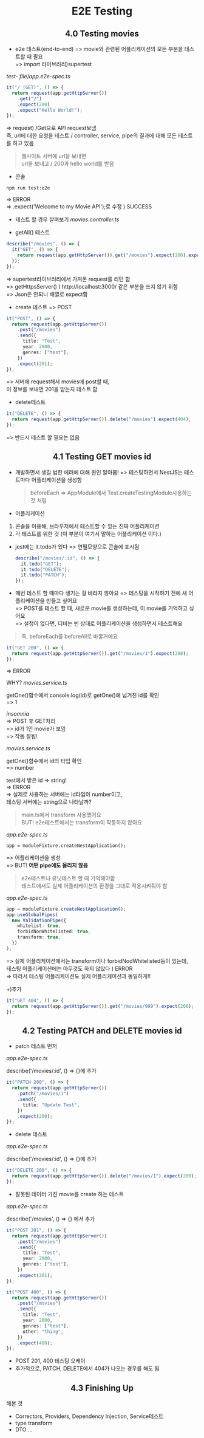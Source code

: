 <h1 align="center">
E2E Testing
</h1>

<h2 align="center">
  <strong>4.0 Testing movies</strong><br>
</h2>

- e2e 테스트(end-to-end)
  => movie와 관련된 어플리케이션의 모든 부분을 테스트할 때 필요<br>
  => import 라이브러리)supertest

_test- file)app.e2e-spec.ts_

```typescript
it("/ (GET)", () => {
  return request(app.getHttpServer())
    .get("/")
    .expect(200)
    .expect("Hello World!");
});
```

=> request) /Get으로 API request보냄<br>
즉, url에 대한 요청을 테스트 / controller, service, pipe의 결과에 대해 모든 테스트를 하고 있음

> 웹사이트 서버에 url을 보내면<br>
> url을 보내고 / 200과 hello world를 받음

- 콘솔

```
npm run test:e2e
```

=> ERROR<br>
=> .expect('Welcome to my Movie API');로 수정 ) SUCCESS

- 테스트 할 경우 살펴보기
  _movies.controller.ts_

- getAll() 테스트

```typescript
describe("/movies", () => {
  it("GET", () => {
    return request(app.getHttpServer()).get("/movies").expect(200).expect([]);
  });
});
```

=> supertest라이브러리에서 가져온 request를 리턴 함<br>
=> getHttpsServer() ) http://localhost:3000/ 같은 부분을 쓰지 않기 위함<br>
=> Json은 안되니 배열로 expect함

- create 테스트
  => POST

```typescript
it("POST", () => {
  return request(app.getHttpServer())
    .post("/movies")
    .send({
      title: "Test",
      year: 2000,
      genres: ["test"],
    })
    .expect(201);
});
```

=> 서버에 request해서 movies에 post할 때,<br>
이 정보를 보내면 201을 받는지 테스트 함

- delete테스트

```typescript
it("DELETE", () => {
  return request(app.getHttpServer()).delete("/movies").expect(404);
});
```

=> 반드시 테스트 할 필요는 없음

<h2 align="center">
  <strong>4.1 Testing GET movies id</strong><br>
</h2>

- 개발하면서 생길 법한 에러에 대해 원인 알아봄!
  => 테스팅하면서 NestJS는 테스트마다 어플리케이션을 생성함

  > beforeEach => AppModule에서 Test.createTestingModule사용하는 것 처럼

- 어플리케이션

1. 콘솔을 이용해, 브라우저에서 테스트할 수 있는 진짜 어플리케이션
2. 각 테스트를 위한 것 (이 부분이 여기서 말하는 어플리케이션 이다.)

- jest에는 it.todo가 있다
  => 연필모양으로 콘솔에 표시됨
  ```typescript
  describe("/movies/:id", () => {
    it.todo("GET");
    it.todo("DELETE");
    it.todo("PATCH");
  });
  ```
- 매번 테스트 할 때마다 생기는 걸 바라지 않아요
  => 테스팅을 시작하기 전에 새 어플리케이션을 만들고 싶어요<br>
  => POST를 테스트 할 때, 새로운 movie를 생성하는데, 이 movie를 기억하고 싶어요<br>
  => 설정이 없다면, 디비는 빈 상태로 어플리케이션을 생성하면서 테스트해요

> 즉, beforeEach를 beforeAll로 바꿀거에요

```typescript
it("GET 200", () => {
  return request(app.getHttpServer()).get("/movies/1").expect(200);
});
```

=> ERROR

WHY?
_movies.service.ts_

getOne()함수에서 console.log(id)로 getOne()에 넘겨진 id를 확인<br>
=> 1

_insomnia_<br>
=> POST 후 GET처리<br>
=> id가 1인 movie가 보임<br>
=> 작동 잘됨!

_movies.service.ts_

getOne()함수에서 id의 타입 확인<br>
=> number

test에서 받은 id => string!<br>
=> ERROR<br>
=> 실제로 사용하는 서버에는 id타입이 number이고,<br>
테스팅 서버에는 string으로 나타날까?

> main.ts에서 transform 사용했어요<br>
> BUT! e2e테스트에서는 transform이 작동하지 않아요

_app.e2e-spec.ts_

```
app = moduleFixture.createNestApplication();
```

=> 어플리케이션을 생성<br>
=> BUT! <strong>어떤 pipe에도 올리지 않음</strong>

> e2e테스트나 유닛테스트 할 때 기억해야함<br>
> 테스트에서도 실제 어플리케이션의 환경을 그대로 적용시켜줘야 함

_app.e2e-spec.ts_

```typescript
app = moduleFixture.createNestApplication();
app.useGlobalPipes(
  new ValidationPipe({
    whitelist: true,
    forbidNonWhitelisted: true,
    transform: true,
  })
);
```

=> 실제 어플리케이션에서는 transform이나 forbidNodWhitelisted등이 있는데,<br>
테스팅 어플리케이션에는 아무것도 하지 않았다 ) ERROR<br>
=> 따라서 테스팅 어플리케이션도 실제 어플리케이션과 동일하게!!

+)추가

```typescript
it("GET 404", () => {
  return request(app.getHttpServer()).get("/movies/999").expect(200);
});
```

<h2 align="center">
  <strong>4.2 Testing PATCH and DELETE movies id </strong><br>
</h2>

- patch 테스트 먼저

_app.e2e-spec.ts_

describe('/movies/:id', () => {}에 추가

```typescript
it("PATCH 200", () => {
  return request(app.getHttpServer())
    .patch("/movies/1")
    .send({
      title: "Update Test",
    })
    .expect(200);
});
```

- delete 테스트

_app.e2e-spec.ts_

describe('/movies/:id', () => {}에 추가

```typescript
it("DELETE 200", () => {
  return request(app.getHttpServer()).delete("/movies/1").expect(200);
});
```

- 잘못된 데이터 가진 movie를 create 하는 테스트

_app.e2e-spec.ts_

describe('/movies', () => {} 에서 추가

```typescript
it("POST 201", () => {
  return request(app.getHttpServer())
    .post("/movies")
    .send({
      title: "Test",
      year: 2000,
      genres: ["test"],
    })
    .expect(201);
});

it("POST 400", () => {
  return request(app.getHttpServer())
    .post("/movies")
    .send({
      title: "Test",
      year: 2000,
      genres: ["test"],
      other: "thing",
    })
    .expect(400);
});
```

- POST 201, 400 테스팅 오케이
- 추가적으로, PATCH, DELETE에서 404가 나오는 경우를 해도 됨

<h2 align="center">
  <strong>4.3 Finishing Up</strong><br>
</h2>

해본 것

- Correctors, Providers, Dependency Injection, Service테스트
- type transform
- DTO ...
